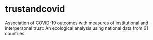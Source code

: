 # trustandcovid
Association of COVID-19 outcomes with measures of institutional and interpersonal trust: An ecological analysis using national data from 61 countries 
